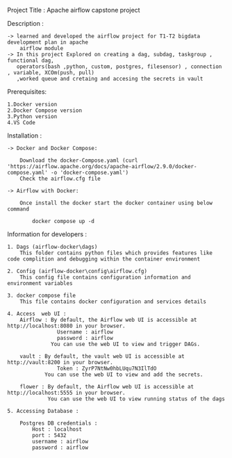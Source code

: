 Project Title :
	Apache airflow capstone project 
	
Description :

	-> learned and developed the airflow project for T1-T2 bigdata development plan in apache      
		airflow module 
	-> In this project Explored on creating a dag, subdag, taskgroup , functional dag, 
	   operators(bash ,python, custom, postgres, filesensor) , connection , variable, XCOm(push, pull)
	   ,worked queue and cretaing and accesing the secrets in vault 
	

Prerequisites:

	1.Docker version 
	2.Docker Compose version 
	3.Python version 
	4.VS Code
	
	
Installation :
	
	-> Docker and Docker Compose:
	
		Download the docker-Compose.yaml (curl 'https://airflow.apache.org/docs/apache-airflow/2.9.0/docker-compose.yaml' -o 'docker-compose.yaml')
		Check the airflow.cfg file
		
	-> Airflow with Docker: 
	
		Once install the docker start the docker container using below command 
			
			docker compose up -d
		
			
Information for developers : 
	
	1. Dags (airflow-docker\dags)
		This folder contains python files which provides features like code complition and debugging within the container environment 
		
	2. Config (airflow-docker\config\airflow.cfg)
		This config file contains configuration information and environment variables
		
	3. docker compose file 
		This file contains docker configuration and services details 
	
	4. Access  web UI :
		Airflow : By default, the Airflow web UI is accessible at http://localhost:8080 in your browser.
					Username : airflow 
					password : airflow
				  You can use the web UI to view and trigger DAGs.
				  
		vault : By default, the vault web UI is accessible at http://vault:8200 in your browser.
					Token : ZyrP7NtNw0hbLUqu7N3IlTdO
				You can use the web UI to view and add the secrets.

		flower : By default, the Airflow web UI is accessible at http://localhost:5555 in your browser.
				 You can use the web UI to view running status of the dags

	5. Accessing Database : 
	
		Postgres DB credentials :
			Host : localhost 
			port : 5432
			username : airflow
			password : airflow 

		
	